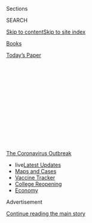 <div id="app">

<div>

<div>

<div>

<div class="NYTAppHideMasthead css-1q2w90k e1suatyy0">

<div class="section css-ui9rw0 e1suatyy2">

<div class="css-eph4ug er09x8g0">

<div class="css-6n7j50">

</div>

<span class="css-1dv1kvn">Sections</span>

<div class="css-10488qs">

<span class="css-1dv1kvn">SEARCH</span>

</div>

[Skip to content](#site-content)[Skip to site
index](#site-index)

</div>

<div id="masthead-section-label" class="css-1wr3we4 eaxe0e00">

[Books](https://www.nytimes.com/section/books)

</div>

<div class="css-10698na e1huz5gh0">

</div>

</div>

<div id="masthead-bar-one" class="section hasLinks css-15hmgas e1csuq9d3">

<div class="css-uqyvli e1csuq9d0">

</div>

<div class="css-1uqjmks e1csuq9d1">

</div>

<div class="css-9e9ivx">

[](https://myaccount.nytimes.com/auth/login?response_type=cookie&client_id=vi)

</div>

<div class="css-1bvtpon e1csuq9d2">

[Today’s
Paper](https://www.nytimes.com/section/todayspaper)

</div>

</div>

</div>

</div>

<div data-aria-hidden="false">

<div id="site-content" data-role="main">

<div>

<div class="css-1aor85t" style="opacity:0.000000001;z-index:-1;visibility:hidden">

<div class="css-1hqnpie">

<div class="css-epjblv">

<span class="css-17xtcya">[Books](/section/books)</span><span class="css-x15j1o">|</span><span class="css-fwqvlz">Elsa
Joubert, 97, Dies; Afrikaans Writer Explored Black
Reality</span>

</div>

<div class="css-k008qs">

<div class="css-1iwv8en">

<span class="css-18z7m18"></span>

<div>

</div>

</div>

<span class="css-1n6z4y">https://nyti.ms/31iSRCe</span>

<div class="css-1705lsu">

<div class="css-4xjgmj">

<div class="css-4skfbu" data-role="toolbar" data-aria-label="Social Media Share buttons, Save button, and Comments Panel with current comment count" data-testid="share-tools">

  - 
  - 
  - 
  - 
    
    <div class="css-6n7j50">
    
    </div>

  - 

</div>

</div>

</div>

</div>

</div>

</div>

<div id="NYT_TOP_BANNER_REGION" class="css-13pd83m">

<div>

<div id="styln-prism-menu-1592847958612" class="section interactive-content interactive-size-medium css-1edisqu">

<div class="css-17ih8de interactive-body">

<div id="scroll-container" class="css-1gj85ro">

[<span class="styln-title-wrap"><span class="css-1pje3qr">The
Coronavirus</span><span class="css-1pje3qr">
Outbreak</span></span>](https://www.nytimes.com/news-event/coronavirus?action=click&pgtype=Article&state=default&region=TOP_BANNER&context=storylines_menu)

  - <span class="css-kqxiym" data-emphasize="true">live</span>[Latest
    Updates](https://www.nytimes.com/2020/08/03/world/coronavirus-covid-19.html?action=click&pgtype=Article&state=default&region=TOP_BANNER&context=storylines_menu)
  - [Maps and
    Cases](https://www.nytimes.com/interactive/2020/us/coronavirus-us-cases.html?action=click&pgtype=Article&state=default&region=TOP_BANNER&context=storylines_menu)
  - [Vaccine
    Tracker](https://www.nytimes.com/interactive/2020/science/coronavirus-vaccine-tracker.html?action=click&pgtype=Article&state=default&region=TOP_BANNER&context=storylines_menu)
  - [College
    Reopening](https://www.nytimes.com/2020/08/02/us/covid-college-reopening.html?action=click&pgtype=Article&state=default&region=TOP_BANNER&context=storylines_menu)
  - [Economy](https://www.nytimes.com/live/2020/08/03/business/stock-market-today-coronavirus?action=click&pgtype=Article&state=default&region=TOP_BANNER&context=storylines_menu)

</div>

</div>

</div>

</div>

</div>

<div id="top-wrapper" class="css-1sy8kpn">

<div id="top-slug" class="css-l9onyx">

Advertisement

</div>

[Continue reading the main
story](#after-top)

<div class="ad top-wrapper" style="text-align:center;height:100%;display:block;min-height:250px">

<div id="top" class="place-ad" data-position="top" data-size-key="top">

</div>

</div>

<div id="after-top">

</div>

</div>

<div>

<div id="sponsor-wrapper" class="css-1hyfx7x">

<div id="sponsor-slug" class="css-19vbshk">

Supported by

</div>

[Continue reading the main
story](#after-sponsor)

<div id="sponsor" class="ad sponsor-wrapper" style="text-align:center;height:100%;display:block">

</div>

<div id="after-sponsor">

</div>

</div>

<div class="css-186x18t">

Those We’ve Lost

</div>

<div class="css-1vkm6nb ehdk2mb0">

# Elsa Joubert, 97, Dies; Afrikaans Writer Explored Black Reality

</div>

Her novel “The Long Journey of Poppie Nongena” was compared to Alan
Paton’s “Cry, the Beloved Country” in arousing white opinion against
apartheid. She had Covid-19.

<div class="css-79elbk" data-testid="photoviewer-wrapper">

<div class="css-z3e15g" data-testid="photoviewer-wrapper-hidden">

</div>

<div class="css-1a48zt4 ehw59r15" data-testid="photoviewer-children">

![<span class="css-16f3y1r e13ogyst0" data-aria-hidden="true">Elsa
Joubert belonged to a group of dissident writers in Afrikaans who called
themselves “Die Sestigers” (the Sixtyers, or writers of the
1960s).</span><span class="css-cnj6d5 e1z0qqy90" itemprop="copyrightHolder"><span class="css-1ly73wi e1tej78p0">Credit...</span><span><span>The
Arts & Culture
Trust</span></span></span>](https://static01.nyt.com/images/2020/06/26/obituaries/24Joubert-print/24Joubert-articleLarge.jpg?quality=75&auto=webp&disable=upscale)

</div>

</div>

<div class="css-18e8msd">

<div class="css-vp77d3 epjyd6m0">

<div class="css-1baulvz">

By [<span class="css-1baulvz last-byline" itemprop="name">Alan
Cowell</span>](https://www.nytimes.com/by/alan-cowell)

</div>

</div>

  - 
    
    <div class="css-ld3wwf e16638kd2">
    
    Published June 25, 2020Updated June 26,
    2020
    
    </div>

  - 
    
    <div class="css-4xjgmj">
    
    <div class="css-pvvomx" data-role="toolbar" data-aria-label="Social Media Share buttons, Save button, and Comments Panel with current comment count" data-testid="share-tools">
    
      - 
      - 
      - 
      - 
        
        <div class="css-6n7j50">
        
        </div>
    
      - 
    
    </div>
    
    </div>

</div>

</div>

<div class="section meteredContent css-1r7ky0e" name="articleBody" itemprop="articleBody">

<div class="css-1fanzo5 StoryBodyCompanionColumn">

<div class="css-53u6y8">

*This obituary is part of a series about people who have died in the
coronavirus pandemic. Read about others*
[*here*](https://www.nytimes.com/interactive/2020/obituaries/people-died-coronavirus-obituaries.html)*.*

Elsa Joubert, one of South Africa’s best-known writers in the Afrikaans
language, whose apartheid-era novel “The Long Journey of Poppie Nongena”
opened the eyes of many white South Africans to the harsh treatment that
the black majority had been enduring largely out of their sight, died on
June 14 in Cape Town. She was 97.

She had received a diagnosis of Covid-19, her son, Nico Steytler, told
South African news media.

Ms. Joubert belonged to a group of dissident writers in Afrikaans — a
language derived from the 17th-century Dutch spoken by South Arica’s
first white settlers — who called themselves [“Die
Sestigers”](https://www.britannica.com/topic/Sestigers) (the Sixtyers,
or writers of the 1960s).

Her work ranged from novels to autobiography to travelogues, but among
her books it was “Poppie Nongena” that struck the most resounding chord
in South Africa. First published in 1978 in Afrikaans as “Die Swerfjare
van Poppie Nongena,” the novel tells of a black woman’s struggle to keep
her family together in the face of oppressive apartheid laws intended to
control the lives of the black majority from cradle to grave.

</div>

</div>

<div class="css-1fanzo5 StoryBodyCompanionColumn">

<div class="css-53u6y8">

As the writer and fellow Die Sestiger [André
Brink](https://www.britannica.com/biography/Andre-Philippus-Brink#ref113215)
put it in an essay, quoted in her obituary in [The Johannesburg Review
of
Books](https://johannesburgreviewofbooks.com/2020/06/15/elsa-joubert-1922-2020-rip/),
the novel, based on the life of an actual South African woman, “caused a
furor in Afrikaner circles.”

He added, “It would not be an overstatement to say that, in this
fictionalized biography, Elsa Joubert has done for Afrikaners what
[Paton’s](https://www.nytimes.com/1988/04/13/obituaries/alan-paton-author-who-fought-against-apartheid-is-dead-at-85.html)
‘Cry, the Beloved Country’ did for white readers” 30 years earlier in
arousing world opinion against apartheid.

“Poppie Nongena” was translated into 13 languages and won a host of
South African literary
awards.

<div class="css-79elbk" data-testid="photoviewer-wrapper">

<div class="css-z3e15g" data-testid="photoviewer-wrapper-hidden">

</div>

<div class="css-1a48zt4 ehw59r15" data-testid="photoviewer-children">

<div class="css-zgakxe erfvjey0">

<span class="css-1ly73wi e1tej78p0">Image</span>

<div class="css-zjzyr8">

<div data-testid="lazyimage-container" style="height:613.7566137566137px">

</div>

</div>

</div>

<span class="css-16f3y1r e13ogyst0" data-aria-hidden="true">Ms.
Joubert’s novel “The Long Journey of Poppie Nongena” was translated
from Afrikaans into 13 languages. It won a host of South African
literary awards.</span>

</div>

</div>

Elsabé Antoinette Murray Joubert was born on Oct. 19, 1922, in the Cape
settlement of Paarl, which was closely associated with the Afrikaners’
campaign for official recognition of their language. She was educated in
a racially segregated system that pre-dated apartheid.

Before becoming an author, Ms. Joubert was a teacher in the remote
Eastern Cape town of Cradock, which would later be a crucible of black
resistance. She married Klaas Steytler, a writer, in 1950 and had three
children with him, Elsabé, Henriette and Nico. Mr. Steytler died in
1998. (Complete information on her survivors was not immediately
available.)

</div>

</div>

<div class="css-1fanzo5 StoryBodyCompanionColumn">

<div class="css-53u6y8">

In preparing to write “Poppie Nongena” Ms. Joubert had long
conversations with the woman on whom she based the title character. Ms.
Joubert said that only the woman’s name in the book, Poppie Nongena, was
an invention.

Ms. Joubert trod a fine line as a white woman seeking to articulate the
plight of a black protagonist at a time when many white South Africans
displayed scant curiosity about the lives of black people, who most
often occupied the most menial of positions.

The gulf between the Sestigers and many other Afrikaners produced what
Mr. Brink, [who died
in 2015](https://www.nytimes.com/2015/02/08/books/andre-brink-south-african-literary-figure-who-ran-afoul-of-censors-dies-at-79.html),
called a “cultural schizophrenia.” In their early work, he said, “they
could not reconcile their cosmopolitan outlook with the laager mentality
of Afrikanerdom,” referring to a circle-the-wagons defensiveness.

They “finally resolved the conflicts within themselves by ‘coming home’
to Africa in the fullest sense of the word,” he added, coming to see
their identity as part of a common African heritage.

“Poppie Nongena” appears on a [list of the best 100 African
books](https://www.ascleiden.nl/content/webdossiers/africas-100-best-books-20th-century)
of the 20th century, as compiled in 2002 by the African Studies Center
at Leiden University in the Netherlands. It inspired a play, adapted by
Ms. Joubert and Sandra Kotze (it had [its New York
premiere](https://www.nytimes.com/1982/03/28/theater/theater-the-long-journey-of-poppie-nongena.html)
Off Broadway in 1982), and [a South African movie
in 2019](https://www.imdb.com/title/tt9248912/?ref_=ttfc_fc_tt). Ms.
Joubert was awarded high honors by the post-apartheid government in the
early 1990s.

</div>

</div>

<div>

</div>

<div class="css-1fanzo5 StoryBodyCompanionColumn">

<div class="css-53u6y8">

In 1995 she published what some reviewers took as a counter-story, “Die
Reise van Isobelle” (translated into English in 2002 as “The Long
Journey of Isobelle”), which explored the blinkered lives of women in an
Afrikaner family over a century.

</div>

</div>

<div class="css-1fanzo5 StoryBodyCompanionColumn">

<div class="css-53u6y8">

Ms. Joubert’s literary career spanned decades. Her brief debut novel,
“Ons Wag Op Die Kaptein,” appeared in 1963 and was published in
English in 1982 as “To Die at Sunset.” She published a final volume of
autobiography, “Cul-de-sac,” in English in 2019. The memoir, in which
she contemplates the vagaries and indignities of aging, was published in
Afrikaans as “Spertyd,” or “Deadline,” in 2017.

J. M. Coetzee, the South African Nobel laureate in literature, said of
“Cul-de-sac,” “Seldom have the humiliations of old age been so nakedly
laid open.”

In her last months, when the coronavirus pandemic forced Ms. Joubert to
live under lockdown in a care home in Cape Town, her writing took
briefer, more urgent form. In an [open
letter](https://www.news24.com/arts/literature/iconic-sa-author-elsa-joubert-97-dies-of-covid-19-20200614)
in May, she appealed plaintively and passionately for a relaxation of
the quarantine rules that prevented care home residents from seeing
close relatives.

“We are in the last months and weeks of our lives,” she wrote, “and we
who live in homes or institutions, however wonderful, are totally cut
off from our family members.”

“I’m suffering. Telephone calls, videos, Skype and much more help, but
it’s not enough,” she wrote. “It’s not the
same.”

</div>

</div>

</div>

<div>

</div>

<div>

</div>

<div id="NYT_BELOW_MAIN_CONTENT_REGION">

<div>

<div id="covid-obits-article-embed" class="section css-l08pwh interactive-content interactive-size-medium">

<div class="css-17ih8de interactive-body">

<div class="g-obits-embed" data-preview-slug="2020-04-03-covid-obits">

[](https://www.nytimes.com/interactive/2020/obituaries/people-died-coronavirus-obituaries.html?action=click&pgtype=Article&state=default&region=BELOW_MAIN_CONTENT&context=covid_obits_promo)

<div class="g-hed-summ">

# Those We’ve Lost

The coronavirus pandemic has taken an incalculable death toll. This
series is designed to put names and faces to the numbers.

<span>Read
more</span>

</div>

<div class="g-obits-embed-wrap">

<div id="bernaldina-josé-pedro" class="g-obit">

<div class="g-flex-wrapper-image">

<div class="g-image g-asset-inner">

![](https://static01.nyt.com/images/2020/07/30/obituaries/30Pedro/30Pedro-square640.jpg)

</div>

</div>

<div class="g-flex-wrapper-text">

# Bernaldina José Pedro

<div class="g-meta">

<span>d. Boa Vista, Brazil</span>

</div>

<div class="g-summ">

Leader among the Indigenous
Macuxi

</div>

</div>

</div>

<div id="john-eric-swing" class="g-obit">

<div class="g-flex-wrapper-image">

<div class="g-image g-asset-inner">

![](https://static01.nyt.com/images/2020/07/31/obituaries/31Swing/merlin_175167783_8913bc90-0d64-43f3-a655-1bb1bf1601c9-square640.jpg)

</div>

</div>

<div class="g-flex-wrapper-text">

# John Eric Swing

<div class="g-meta">

<span>d. Fountain Valley, Calif. </span>

</div>

<div class="g-summ">

Champion of
Filipino-Americans

</div>

</div>

</div>

<div id="victor-victor-" class="g-obit">

<div class="g-flex-wrapper-image">

<div class="g-image g-asset-inner">

![](https://static01.nyt.com/images/2020/07/27/obituaries/27Victor/merlin_175001436_38b11f8e-227a-4e2c-9821-7618af9b2524-square640.jpg)

</div>

</div>

<div class="g-flex-wrapper-text">

# Victor Victor

<div class="g-meta">

<span>d. Santo Domingo, Dominican Republic</span>

</div>

<div class="g-summ">

Beloved musician of the Dominican
Republic

</div>

</div>

</div>

<div id="dr-eddie-negrón" class="g-obit">

<div class="g-flex-wrapper-image">

<div class="g-image g-asset-inner">

![](https://static01.nyt.com/images/2020/07/31/obituaries/31Negron/merlin_175160169_516322ae-fd23-4969-b6b2-193ced371105-square640.jpg)

</div>

</div>

<div class="g-flex-wrapper-text">

# Dr. Eddie Negrón

<div class="g-meta">

<span>d. Fort Walton Beach, Fla.</span>

</div>

<div class="g-summ">

Internist on Florida’s Emerald
Coast

</div>

</div>

</div>

<div id="dobby-dobson" class="g-obit">

<div class="g-flex-wrapper-image">

<div class="g-image g-asset-inner">

![](https://static01.nyt.com/images/2020/07/30/obituaries/30Dobson/merlin_175115928_f6b9271c-8f05-4fe1-a38a-5ca4a58f8935-square640.jpg)

</div>

</div>

<div class="g-flex-wrapper-text">

# Dobby Dobson

<div class="g-meta">

<span>d. Coral Springs, Fla.</span>

</div>

<div class="g-summ">

Jamaican singer and
songwriter

</div>

</div>

</div>

<div id="waldemar-gonzalez" class="g-obit">

<div class="g-flex-wrapper-image">

<div class="g-image g-asset-inner">

![](https://static01.nyt.com/images/2020/08/01/obituaries/28Gonzalez/merlin_175002771_beb57888-3951-409a-ae13-03a94b2e962e-square640.jpg)

</div>

</div>

<div class="g-flex-wrapper-text">

# Waldemar Gonzalez

<div class="g-meta">

<span>d. White Plains, N.Y.</span>

</div>

<div class="g-summ">

Teacher and social worker

</div>

</div>

</div>

</div>

</div>

</div>

</div>

</div>

</div>

<div>

</div>

<div>

<div id="bottom-wrapper" class="css-1ede5it">

<div id="bottom-slug" class="css-l9onyx">

Advertisement

</div>

[Continue reading the main
story](#after-bottom)

<div id="bottom" class="ad bottom-wrapper" style="text-align:center;height:100%;display:block;min-height:90px">

</div>

<div id="after-bottom">

</div>

</div>

</div>

</div>

</div>

## Site Index

<div>

</div>

## Site Information Navigation

  - [© <span>2020</span> <span>The New York Times
    Company</span>](https://help.nytimes.com/hc/en-us/articles/115014792127-Copyright-notice)

<!-- end list -->

  - [NYTCo](https://www.nytco.com/)
  - [Contact
    Us](https://help.nytimes.com/hc/en-us/articles/115015385887-Contact-Us)
  - [Work with us](https://www.nytco.com/careers/)
  - [Advertise](https://nytmediakit.com/)
  - [T Brand Studio](http://www.tbrandstudio.com/)
  - [Your Ad
    Choices](https://www.nytimes.com/privacy/cookie-policy#how-do-i-manage-trackers)
  - [Privacy](https://www.nytimes.com/privacy)
  - [Terms of
    Service](https://help.nytimes.com/hc/en-us/articles/115014893428-Terms-of-service)
  - [Terms of
    Sale](https://help.nytimes.com/hc/en-us/articles/115014893968-Terms-of-sale)
  - [Site
    Map](https://spiderbites.nytimes.com)
  - [Help](https://help.nytimes.com/hc/en-us)
  - [Subscriptions](https://www.nytimes.com/subscription?campaignId=37WXW)

</div>

</div>

</div>

</div>
